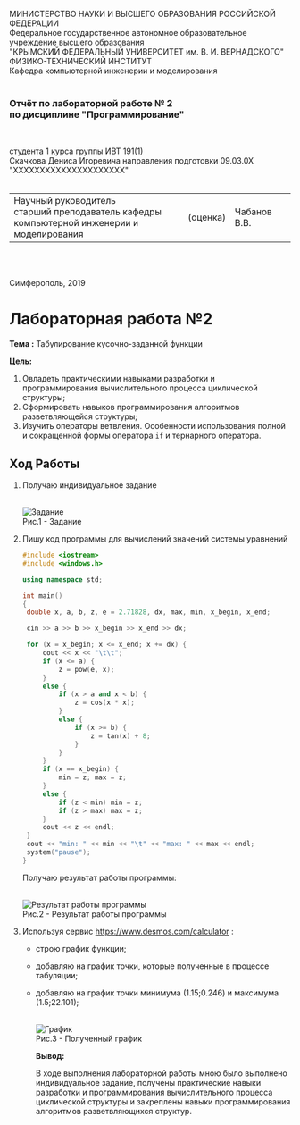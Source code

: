 МИНИСТЕРСТВО НАУКИ  И ВЫСШЕГО ОБРАЗОВАНИЯ РОССИЙСКОЙ ФЕДЕРАЦИИ  
Федеральное государственное автономное образовательное учреждение высшего образования  
"КРЫМСКИЙ ФЕДЕРАЛЬНЫЙ УНИВЕРСИТЕТ им. В. И. ВЕРНАДСКОГО"  
ФИЗИКО-ТЕХНИЧЕСКИЙ ИНСТИТУТ  
Кафедра компьютерной инженерии и моделирования
<br/><br/>

### Отчёт по лабораторной работе № 2<br/> по дисциплине "Программирование"
<br/>

студента 1 курса группы ИВТ 191(1)  
Скачкова Дениса Игоревича
направления подготовки 09.03.0Х "ХХХХХХХХХХХХХХХХХХХХХ"  
<br/>

<table>
<tr><td>Научный руководитель<br/> старший преподаватель кафедры<br/> компьютерной инженерии и моделирования</td>
<td>(оценка)</td>
<td>Чабанов В.В.</td>
</tr>
</table>
<br/><br/>

Симферополь, 2019



# Лабораторная работа №2

**Тема :** Табулирование кусочно-заданной функции

**Цель:** 

1. Овладеть практическими навыками разработки и программирования вычислительного процесса циклической структуры;
2. Сформировать навыков программирования алгоритмов разветвляющейся структуры;
3. Изучить операторы ветвления. Особенности использования полной и сокращенной формы оператора `if` и тернарного оператора.

## **Ход Работы**

1. Получаю индивидуальное задание

   </br>![Задание](https://github.com/JustForUniversity/Programming-Lab/blob/master/lr%232/Screenshots/todo.PNG "Рис.1 - Задание")
   </br>Рис.1 - Задание

2. Пишу код программы для вычислений значений системы уравнений

   ```c++
   #include <iostream>
   #include <windows.h>
   
   using namespace std;
   
   int main()
   {
   	double x, a, b, z, e = 2.71828, dx, max, min, x_begin, x_end;
   
   	cin >> a >> b >> x_begin >> x_end >> dx;
   
   	for (x = x_begin; x <= x_end; x += dx) {
   		cout << x << "\t\t";
   		if (x <= a) {
   			z = pow(e, x);
   		}
   		else {
   			if (x > a and x < b) {
   				z = cos(x * x);
   			}
   			else {
   				if (x >= b) {
   					z = tan(x) + 8;
   				}
   			}
   		}
   		if (x == x_begin) {
   			min = z; max = z;
   		}
   		else {
   			if (z < min) min = z;
   			if (z > max) max = z;
   		}
   		cout << z << endl; 
   	}
   	cout << "min: " << min << "\t" << "max: " << max << endl;
   	system("pause"); 
   }
   ```

   Получаю результат работы программы:

   </br>![Результат работы программы](https://github.com/JustForUniversity/Programming-Lab/blob/master/lr%232/Screenshots/results.PNG "Рис.2 - Результат работы программы")
   </br>Рис.2 - Результат работы программы

3. Используя сервис https://www.desmos.com/calculator :

   - строю график функции;

   - добавляю на график точки, которые полученные в процессе табуляции;

   - добавляю на график точки минимума (1.15;0.246) и максимума (1.5;22.101);

     </br>![График](https://github.com/JustForUniversity/Programming-Lab/blob/master/lr%232/Screenshots/graphic.PNG "Рис.3 - Полученный график")
     </br>Рис.3 - Полученный график

     **Вывод:**
     
     В ходе выполнения лабораторной работы мною было выполнено индивидуальное задание, получены практические навыки разработки и программирования вычислительного процесса циклической структуры и закреплены навыки программирования алгоритмов разветвляющихся структур.
